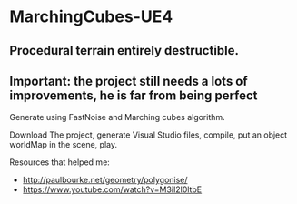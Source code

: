 # MarchingCubes-UE4
<h2>Procedural terrain entirely destructible.</h2>
<h2>Important: the project still needs a lots of improvements, he is far from being perfect</h2>

Generate using FastNoise and Marching cubes algorithm.

Download The project, generate Visual Studio files, compile, put an object worldMap in the scene, play.

Resources that helped me:
- http://paulbourke.net/geometry/polygonise/
- https://www.youtube.com/watch?v=M3iI2l0ltbE
